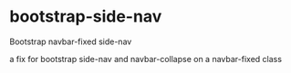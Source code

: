 # bootstrap-side-nav
Bootstrap navbar-fixed side-nav

a fix for bootstrap side-nav and navbar-collapse on a navbar-fixed class
